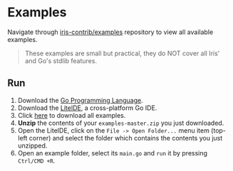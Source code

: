 # Examples

Navigate through [iris-contrib/examples](https://github.com/iris-contrib/examples) repository to view all available examples.

>  These examples are small but practical, they do NOT cover all Iris' and Go's stdlib features.


## Run

1. Download the [Go Programming Language](https://golang.org/dl/).
2. Download the [LiteIDE](https://sourceforge.net/projects/liteide/files/X30.3/), a cross-platform Go IDE.
3. Click [here](https://github.com/iris-contrib/examples/archive/master.zip) to download all examples.
4. **Unzip** the contents of your `examples-master.zip` you just downloaded.
5. Open the LiteIDE, click on the `File -> Open Folder...` menu item (top-left corner)
and select the folder which contains the contents you just unzipped.
6. Open an example folder, select its `main.go` and `run` it by pressing `Ctrl/CMD +R`.

